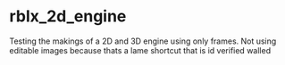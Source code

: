 # rblx_2d_engine
Testing the makings of a 2D and 3D engine using only frames. 
Not using editable images because thats a lame shortcut that is id verified walled
